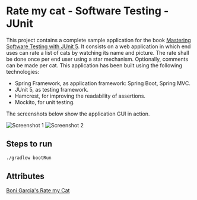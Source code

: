 # Rate my cat - Software Testing - JUnit

This project contains a complete sample application for the book [Mastering Software Testing with JUnit 5]. It consists on a web application in which end uses can rate a list of cats by watching its name and picture. The rate shall be done once per end user using a star mechanism. Optionally, comments can be made per cat. This application has been built using the following technologies:

* Spring Framework, as application framework: Spring Boot, Spring MVC.
* JUnit 5, as testing framework.
* Hamcrest, for improving the readability of assertions.
* Mockito, for unit testing.

The screenshots below show the application GUI in action.

![Screenshot 1][Screeshot 1]
![Screenshot 2][Screeshot 2]

## Steps to run

```bash
./gradlew bootRun
```

[Screeshot 1]: https://raw.githubusercontent.com/bonigarcia/rate-my-cat/master/doc/rate-my-cat-screeshot-1.png
[Screeshot 2]: https://raw.githubusercontent.com/bonigarcia/rate-my-cat/master/doc/rate-my-cat-screeshot-2.png
[Mastering Software Testing with JUnit 5]: https://www.amazon.com/Mastering-Software-Testing-JUnit-Comprehensive-ebook/dp/B076ZQCK5Q

## Attributes

[Boni Garcia's Rate my Cat](https://github.com/bonigarcia/rate-my-cat)